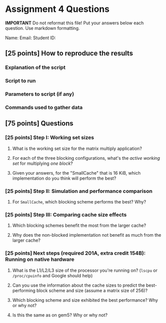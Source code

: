 # Assignment 4 Questions

**IMPORTANT** Do not reformat this file!
Put your answers below each question.
Use markdown formatting.

Name:
Email:
Student ID:

## [25 points] How to reproduce the results

### Explanation of the script

### Script to run

### Parameters to script (if any)

### Commands used to gather data

## [75 points] Questions

### [25 points] Step I: Working set sizes

1. What is the working set size for the matrix multiply application?

2. For each of the three blocking configurations, what's the *active working set* for multiplying *one block*?

3. Given your answers, for the "SmallCache" that is 16 KiB, which implementation do you think will perform the best?

### [25 points] Step II: Simulation and performance comparison

1. For `SmallCache`, which blocking scheme performs the best? Why?

### [25 points] Step III: Comparing cache size effects

1. Which blocking schemes benefit the most from the larger cache?

2. Why does the non-blocked implementation not benefit as much from the larger cache?

### [25 points] Next steps (required 201A, extra credit 154B): Running on native hardware

1. What is the L1/L2/L3 size of the processor you're running on? (`lscpu` or `/proc/cpuinfo` and Google should help)

2. Can you use the information about the cache sizes to predict the best-performing block scheme and size (assume a matrix size of 256)?

3. Which blocking scheme and size exhibited the best performance? Why or why not?

4. Is this the same as on gem5? Why or why not?
